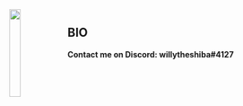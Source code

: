 <img align='left' src='https://i.pinimg.com/originals/96/6e/ac/966eacce964aa8003d6eb07d03c71342.gif' width='20%'>  





## BIO


**Contact me on Discord: willytheshiba#4127**
